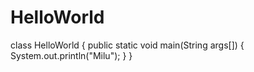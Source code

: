 # HelloWorld
class HelloWorld
{
  public static void main(String args[])
   {
    System.out.println("Milu");
    }
}
